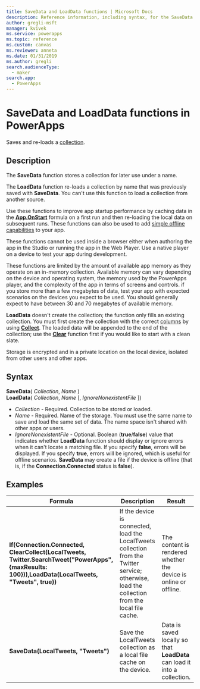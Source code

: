 ```yaml
---
title: SaveData and LoadData functions | Microsoft Docs
description: Reference information, including syntax, for the SaveData and LoadData functions in PowerApps
author: gregli-msft
manager: kvivek
ms.service: powerapps
ms.topic: reference
ms.custom: canvas
ms.reviewer: anneta
ms.date: 01/31/2019
ms.author: gregli
search.audienceType: 
  - maker
search.app: 
  - PowerApps
---
```

# SaveData and LoadData functions in PowerApps
Saves and re-loads a [collection](../working-with-data-sources.md#collections).

## Description
The **SaveData** function stores a collection for later use under a name.  

The **LoadData** function re-loads a collection by name that was previously saved with **SaveData**. You can't use this function to load a collection from another source.  

Use these functions to improve app startup performance by caching data in the **[App.OnStart](../controls/control-screen.md#additional-properties)** formula on a first run and then re-loading the local data on subsequent runs.  These functions can also be used to add [simple offline capabilities](../offline-apps.md) to your app.

These functions cannot be used inside a browser either when authoring the app in the Studio or running the app in the Web Player.  Use a native player on a device to test your app during development.

These functions are limited by the amount of available app memory as they operate on an in-memory collection.  Available memory can vary depending on the device and operating system, the memory used by the PowerApps player, and the complexity of the app in terms of screens and controls.  if you store more than a few megabytes of data, test your app with expected scenarios on the devices you expect to be used.  You should generally expect to have between 30 and 70 megabytes of available memory.  

**LoadData** doesn't create the collection; the function only fills an existing collection. You must first create the collection with the correct [columns](../working-with-tables.md#columns) by using **[Collect](function-clear-collect-clearcollect.md)**.  The loaded data will be appended to the end of the collection; use the **[Clear](function-clear-collect-clearcollect.md)** function first if you would like to start with a clean slate.

Storage is encrypted and in a private location on the local device, isolated from other users and other apps.

## Syntax
**SaveData**( *Collection*, *Name* )<br>**LoadData**( *Collection*, *Name* [, *IgnoreNonexistentFile* ])

* *Collection* - Required.  Collection to be stored or loaded.
* *Name* - Required.  Name of the storage. You must use the same name to save and load the same set of data. The name space isn't shared with other apps or users.
* *IgnoreNonexistentFile* - Optional. Boolean (**true**/**false**) value that indicates whether **LoadData** function should display or ignore errors when it can't locate a matching file. If you specify **false**, errors will be displayed. If you specify **true**, errors will be ignored, which is useful for offline scenarios. **SaveData** may create a file if the device is offline (that is, if the **Connection.Connected** status is **false**).

## Examples

| Formula | Description | Result |
| --- | --- | --- |
| **If(Connection.Connected, ClearCollect(LocalTweets, Twitter.SearchTweet("PowerApps", {maxResults: 100})),LoadData(LocalTweets, "Tweets", true))** |If the device is connected, load the LocalTweets collection from the Twitter service; otherwise, load the collection from the local file cache. |The content is rendered whether the device is online or offline. |
| **SaveData(LocalTweets, "Tweets")** |Save the LocalTweets collection as a local file cache on the device. |Data is saved locally so that **LoadData** can load it into a collection. |

